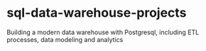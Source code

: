 # sql-data-warehouse-projects
Building a modern data warehouse with Postgresql, including ETL processes, data modeling and analytics
